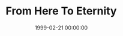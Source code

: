 ---
layout: series
series: "From Here To Eternity"
permalink: "/from-here-to-eternity/"
title: From Here To Eternity
date: 1999-02-21 00:00:00
endDate: 1999-02-28 00:00:00
description: "An in-depth look at Heaven and Hell "
src: "http://s3.amazonaws.com/crossroads-media/images/legacy/content/GenericCrnerSign.jpg"
---